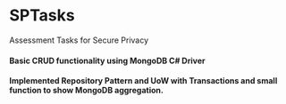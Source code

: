 # SPTasks
Assessment Tasks for Secure Privacy
#### Basic CRUD functionality using MongoDB C# Driver 
#### Implemented Repository Pattern and UoW with Transactions and small function to show MongoDB aggregation. 
